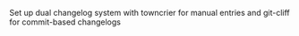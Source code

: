 Set up dual changelog system with towncrier for manual entries and git-cliff for commit-based changelogs

